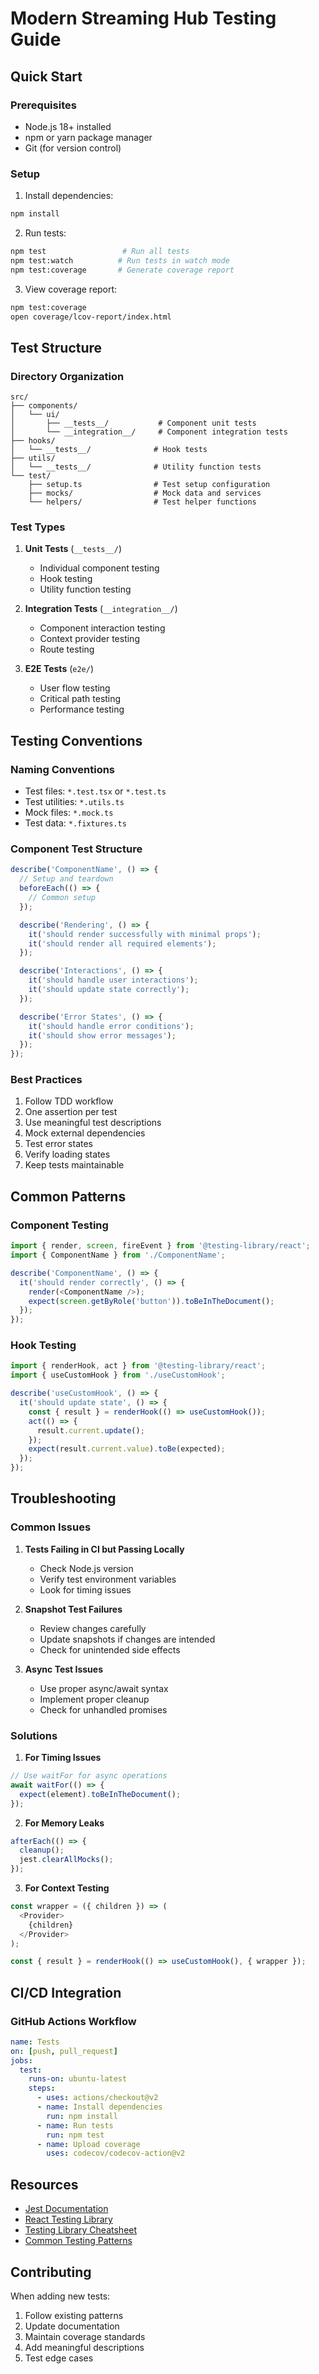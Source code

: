 # Modern Streaming Hub Testing Guide

## Quick Start

### Prerequisites
- Node.js 18+ installed
- npm or yarn package manager
- Git (for version control)

### Setup
1. Install dependencies:
```bash
npm install
```

2. Run tests:
```bash
npm test                 # Run all tests
npm test:watch          # Run tests in watch mode
npm test:coverage       # Generate coverage report
```

3. View coverage report:
```bash
npm test:coverage
open coverage/lcov-report/index.html
```

## Test Structure

### Directory Organization
```
src/
├── components/
│   └── ui/
│       ├── __tests__/           # Component unit tests
│       └── __integration__/     # Component integration tests
├── hooks/
│   └── __tests__/              # Hook tests
├── utils/
│   └── __tests__/              # Utility function tests
└── test/
    ├── setup.ts                # Test setup configuration
    ├── mocks/                  # Mock data and services
    └── helpers/                # Test helper functions
```

### Test Types
1. **Unit Tests** (`__tests__/`)
   - Individual component testing
   - Hook testing
   - Utility function testing

2. **Integration Tests** (`__integration__/`)
   - Component interaction testing
   - Context provider testing
   - Route testing

3. **E2E Tests** (`e2e/`)
   - User flow testing
   - Critical path testing
   - Performance testing

## Testing Conventions

### Naming Conventions
- Test files: `*.test.tsx` or `*.test.ts`
- Test utilities: `*.utils.ts`
- Mock files: `*.mock.ts`
- Test data: `*.fixtures.ts`

### Component Test Structure
```typescript
describe('ComponentName', () => {
  // Setup and teardown
  beforeEach(() => {
    // Common setup
  });

  describe('Rendering', () => {
    it('should render successfully with minimal props');
    it('should render all required elements');
  });

  describe('Interactions', () => {
    it('should handle user interactions');
    it('should update state correctly');
  });

  describe('Error States', () => {
    it('should handle error conditions');
    it('should show error messages');
  });
});
```

### Best Practices
1. Follow TDD workflow
2. One assertion per test
3. Use meaningful test descriptions
4. Mock external dependencies
5. Test error states
6. Verify loading states
7. Keep tests maintainable

## Common Patterns

### Component Testing
```typescript
import { render, screen, fireEvent } from '@testing-library/react';
import { ComponentName } from './ComponentName';

describe('ComponentName', () => {
  it('should render correctly', () => {
    render(<ComponentName />);
    expect(screen.getByRole('button')).toBeInTheDocument();
  });
});
```

### Hook Testing
```typescript
import { renderHook, act } from '@testing-library/react';
import { useCustomHook } from './useCustomHook';

describe('useCustomHook', () => {
  it('should update state', () => {
    const { result } = renderHook(() => useCustomHook());
    act(() => {
      result.current.update();
    });
    expect(result.current.value).toBe(expected);
  });
});
```

## Troubleshooting

### Common Issues

1. **Tests Failing in CI but Passing Locally**
   - Check Node.js version
   - Verify test environment variables
   - Look for timing issues

2. **Snapshot Test Failures**
   - Review changes carefully
   - Update snapshots if changes are intended
   - Check for unintended side effects

3. **Async Test Issues**
   - Use proper async/await syntax
   - Implement proper cleanup
   - Check for unhandled promises

### Solutions

1. **For Timing Issues**
```typescript
// Use waitFor for async operations
await waitFor(() => {
  expect(element).toBeInTheDocument();
});
```

2. **For Memory Leaks**
```typescript
afterEach(() => {
  cleanup();
  jest.clearAllMocks();
});
```

3. **For Context Testing**
```typescript
const wrapper = ({ children }) => (
  <Provider>
    {children}
  </Provider>
);

const { result } = renderHook(() => useCustomHook(), { wrapper });
```

## CI/CD Integration

### GitHub Actions Workflow
```yaml
name: Tests
on: [push, pull_request]
jobs:
  test:
    runs-on: ubuntu-latest
    steps:
      - uses: actions/checkout@v2
      - name: Install dependencies
        run: npm install
      - name: Run tests
        run: npm test
      - name: Upload coverage
        uses: codecov/codecov-action@v2
```

## Resources

- [Jest Documentation](https://jestjs.io/docs/getting-started)
- [React Testing Library](https://testing-library.com/docs/react-testing-library/intro/)
- [Testing Library Cheatsheet](https://testing-library.com/docs/react-testing-library/cheatsheet)
- [Common Testing Patterns](https://kentcdodds.com/blog/common-mistakes-with-react-testing-library)

## Contributing

When adding new tests:
1. Follow existing patterns
2. Update documentation
3. Maintain coverage standards
4. Add meaningful descriptions
5. Test edge cases 